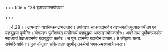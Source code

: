 +++
title = "28 द्रव्ययज्ञास्तपोयज्ञा"

+++
  
  
।।4.28।। द्रव्ययज्ञाः यज्ञनिष्क्रयद्रव्यदातारः। तपोयज्ञाः साधनाद्यभावेन
यज्ञजमत्प्रीत्युत्पादनार्थं तप एव यज्ञबुद्ध्या कुर्वन्ति। योगयज्ञाः
पूर्वोक्तवत् मत्प्रीत्यर्थं यज्ञबुद्ध्या अष्टाङ्गयोगकर्तारः। अपरे तथा
पूर्वोक्तप्रकारेण स्वाध्यायं वेदाध्ययनमेव यज्ञबुद्ध्या कर्तारः। च पुनः
ज्ञानमेव यज्ञत्वेन ज्ञातारः। ते कीदृशाः यतयः सर्वपरित्यागिनः। पुनः
कीदृशाः संशितव्रताः सूक्ष्मीकृतकर्मणो भगवत्स्मरणमात्रैकपराः।  
  
